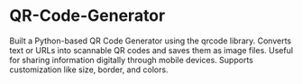# QR-Code-Generator
Built a Python-based QR Code Generator using the qrcode library. Converts text or URLs into scannable QR codes and saves them as image files. Useful for sharing information digitally through mobile devices. Supports customization like size, border, and colors.
